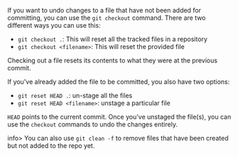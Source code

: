 If you want to undo changes to a file that have not been added for committing, you can use the `git checkout` command. There are two different ways you can use this:

* `git checkout .`: This will reset all the tracked files in a repository
* `git checkout <filename>`: This will reset the provided file

Checking out a file resets its contents to what they were at the previous commit.

If you've already added the file to be committed, you also have two options:

* `git reset HEAD .`: un-stage all the files
* `git reset HEAD <filename>`: unstage a particular file

`HEAD` points to the current commit. Once you've unstaged the file(s), you can use the `checkout` commands to undo the changes entirely.

info> You can also use `git clean -f` to remove files that have been created but not added to the repo yet.
